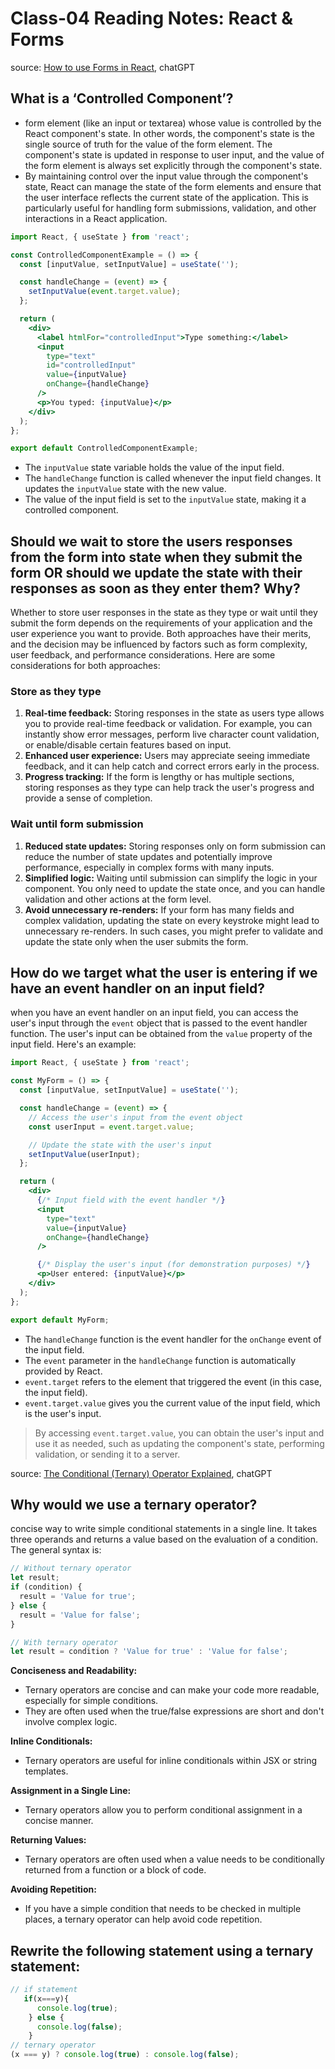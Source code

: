 # Class-04 Reading Notes: React & Forms

source: [How to use Forms in React](https://www.robinwieruch.de/react-form/), chatGPT

## What is a ‘Controlled Component’?

- form element (like an input or textarea) whose value is controlled by the React component's state. In other words, the component's state is the single source of truth for the value of the form element. The component's state is updated in response to user input, and the value of the form element is always set explicitly through the component's state.
- By maintaining control over the input value through the component's state, React can manage the state of the form elements and ensure that the user interface reflects the current state of the application. This is particularly useful for handling form submissions, validation, and other interactions in a React application.

```jsx
import React, { useState } from 'react';

const ControlledComponentExample = () => {
  const [inputValue, setInputValue] = useState('');

  const handleChange = (event) => {
    setInputValue(event.target.value);
  };

  return (
    <div>
      <label htmlFor="controlledInput">Type something:</label>
      <input
        type="text"
        id="controlledInput"
        value={inputValue}
        onChange={handleChange}
      />
      <p>You typed: {inputValue}</p>
    </div>
  );
};

export default ControlledComponentExample;

```

- The `inputValue` state variable holds the value of the input field.
- The `handleChange` function is called whenever the input field changes. It updates the `inputValue` state with the new value.
- The value of the input field is set to the `inputValue` state, making it a controlled component.

## Should we wait to store the users responses from the form into state when they submit the form OR should we update the state with their responses as soon as they enter them? Why?

Whether to store user responses in the state as they type or wait until they submit the form depends on the requirements of your application and the user experience you want to provide. Both approaches have their merits, and the decision may be influenced by factors such as form complexity, user feedback, and performance considerations. Here are some considerations for both approaches:

### Store as they type

1. **Real-time feedback:** Storing responses in the state as users type allows you to provide real-time feedback or validation. For example, you can instantly show error messages, perform live character count validation, or enable/disable certain features based on input.
2. **Enhanced user experience:** Users may appreciate seeing immediate feedback, and it can help catch and correct errors early in the process.
3. **Progress tracking:** If the form is lengthy or has multiple sections, storing responses as they type can help track the user's progress and provide a sense of completion.

### Wait until form submission

1. **Reduced state updates:** Storing responses only on form submission can reduce the number of state updates and potentially improve performance, especially in complex forms with many inputs.
2. **Simplified logic:** Waiting until submission can simplify the logic in your component. You only need to update the state once, and you can handle validation and other actions at the form level.
3. **Avoid unnecessary re-renders:** If your form has many fields and complex validation, updating the state on every keystroke might lead to unnecessary re-renders. In such cases, you might prefer to validate and update the state only when the user submits the form.

## How do we target what the user is entering if we have an event handler on an input field?

when you have an event handler on an input field, you can access the user's input through the `event` object that is passed to the event handler function. The user's input can be obtained from the `value` property of the input field. Here's an example:

```jsx
import React, { useState } from 'react';

const MyForm = () => {
  const [inputValue, setInputValue] = useState('');

  const handleChange = (event) => {
    // Access the user's input from the event object
    const userInput = event.target.value;

    // Update the state with the user's input
    setInputValue(userInput);
  };

  return (
    <div>
      {/* Input field with the event handler */}
      <input
        type="text"
        value={inputValue}
        onChange={handleChange}
      />

      {/* Display the user's input (for demonstration purposes) */}
      <p>User entered: {inputValue}</p>
    </div>
  );
};

export default MyForm;

```

- The `handleChange` function is the event handler for the `onChange` event of the input field.
- The `event` parameter in the `handleChange` function is automatically provided by React.
- `event.target` refers to the element that triggered the event (in this case, the input field).
- `event.target.value` gives you the current value of the input field, which is the user's input.

>By accessing `event.target.value`, you can obtain the user's input and use it as needed, such as updating the component's state, performing validation, or sending it to a server.


source: [The Conditional (Ternary) Operator Explained](https://codeburst.io/javascript-the-conditional-ternary-operator-explained-cac7218beeff), chatGPT

## Why would we use a ternary operator?

concise way to write simple conditional statements in a single line. It takes three operands and returns a value based on the evaluation of a condition. The general syntax is:

```js
// Without ternary operator
let result;
if (condition) {
  result = 'Value for true';
} else {
  result = 'Value for false';
}

// With ternary operator
let result = condition ? 'Value for true' : 'Value for false';

```

**Conciseness and Readability:**

- Ternary operators are concise and can make your code more readable, especially for simple conditions.
- They are often used when the true/false expressions are short and don't involve complex logic.

**Inline Conditionals:**

- Ternary operators are useful for inline conditionals within JSX or string templates.

**Assignment in a Single Line:**

- Ternary operators allow you to perform conditional assignment in a concise manner.

**Returning Values:**

- Ternary operators are often used when a value needs to be conditionally returned from a function or a block of code.

**Avoiding Repetition:**

- If you have a simple condition that needs to be checked in multiple places, a ternary operator can help avoid code repetition.

## Rewrite the following statement using a ternary statement:

```js
// if statement
   if(x===y){
      console.log(true);
    } else {
      console.log(false);
    }
// ternary operator
(x === y) ? console.log(true) : console.log(false);
